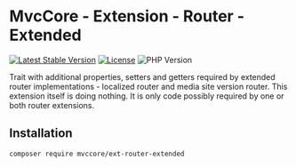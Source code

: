 # MvcCore - Extension - Router - Extended

[![Latest Stable Version](https://img.shields.io/badge/Stable-v4.3.1-brightgreen.svg?style=plastic)](https://github.com/mvccore/ext-router-extended/releases)
[![License](https://img.shields.io/badge/Licence-BSD-brightgreen.svg?style=plastic)](https://mvccore.github.io/docs/mvccore/4.0.0/LICENCE.md)
![PHP Version](https://img.shields.io/badge/PHP->=5.4-brightgreen.svg?style=plastic)

Trait with additional properties, setters and getters required by extended router implementations - localized router and media site version router.
This extension itself is doing nothing. It is only code possibly required by one or both router extensions.

## Installation
```shell
composer require mvccore/ext-router-extended
```